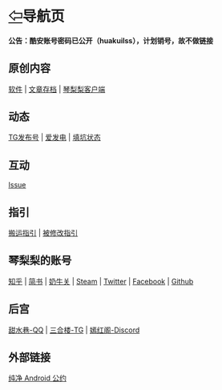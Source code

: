 # [⇦][]导航页
  
#### 公告：酷安账号密码已公开（huakuilss），计划销号，故不做链接
  
## 原创内容  
[软件][] | [文章存档][] | [琴梨梨客户端][]  
  
## 动态  
[TG发布号][] | [爱发电][] | [填坑状态][]  
  
## 互动  
[Issue][]  
  
## 指引  
[搬运指引][] | [被修改指引][]  
  
## 琴梨梨的账号  
[知乎][] | [简书][] | [奶牛关][] | [Steam][] | [Twitter][] | [Facebook][] | [Github][]  
  
## 后宫  
[甜水巷-QQ][] | [三合楼-TG][] | [嫣红阁-Discord][]
  
## 外部链接  
[纯净 Android 公约][]  


[⇦]: README.md
[软件]: https://github.com/qinlili23333/QinliliArticles/releases/
[文章存档]: ArticleSave/list.md
[TG发布号]: https://t.me/qinlilibeta
[纯净 Android 公约]: https://pure.qinlili.bid
[琴梨梨客户端]: https://github.com/qinlili23333/QinliliArticles/releases/tag/QinliliClient
[爱发电]: https://afdian.net/@qinliliAPP
[Issue]: https://github.com/qinlili23333/QinliliArticles/issues
[填坑状态]: https://github.com/qinlili23333/QinliliArticles/projects/
[搬运指引]: Copyright/Guide.md
[被修改指引]: Copyright/MyAppIsChanged.md
[知乎]: https://www.zhihu.com/people/qinlili233/
[简书]: https://www.jianshu.com/u/96fffad4d6bd
[奶牛关]: https://cowlevel.net/people/qinlili
[Steam]: https://steamcommunity.com/id/QINLILI/
[甜水巷-QQ]: https://qm.qq.com/cgi-bin/qm/qr?k=f_Nc6Gt0n-jBMNCjpopNJf6-mnoRLY5x
[三合楼-TG]: https://t.me/sanhelou
[嫣红阁-Discord]: https://discord.gg/n8EwMFn
[Twitter]: https://twitter.com/qinlili233
[Facebook]: https://www.facebook.com/qinlili233
[Github]: https://github.com/qinlili23333
